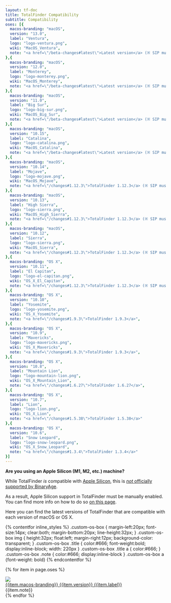 ```yaml
---
layout: tf-doc
title: TotalFinder Compatibility
subtitle: Compatibility
oses: [{
  macos-branding: "macOS",
  version: "13.0",
  label: "Ventura",
  logo: "logo-ventura.png",
  wiki: "MacOS_Ventura",
  note: "<a href=\"/beta-changes#latest\">Latest version</a> (※ SIP must <a href=\"/sip\" class=\"red\">remain weakened</a>, <a href=\"/apple-silicon\" class=\"red\">works with Apple Silicon</a>)",
},{
  macos-branding: "macOS",
  version: "12.0",
  label: "Monterey",
  logo: "logo-monterey.png",
  wiki: "MacOS_Monterey",
  note: "<a href=\"/beta-changes#latest\">Latest version</a> (※ SIP must <a href=\"/sip\" class=\"red\">remain weakened</a>, <a href=\"/apple-silicon\" class=\"red\">works with Apple Silicon</a>)",
},{
  macos-branding: "macOS",
  version: "11.0",
  label: "Big Sur",
  logo: "logo-big-sur.png",
  wiki: "MacOS_Big_Sur",
  note: "<a href=\"/beta-changes#latest\">Latest version</a> (※ SIP must <a href=\"/sip\" class=\"red\">remain weakened</a>, <a href=\"/apple-silicon\" class=\"red\">works with Apple Silicon</a>)",
},{
  macos-branding: "macOS",
  version: "10.15",
  label: "Catalina",
  logo: "logo-catalina.png",
  wiki: "MacOS_Catalina",
  note: "<a href=\"/beta-changes#latest\">Latest version</a> (※ SIP must <a href=\"/sip\" class=\"red\">remain weakened</a>)",
},{
  macos-branding: "macOS",
  version: "10.14",
  label: "Mojave",
  logo: "logo-mojave.png",
  wiki: "MacOS_Mojave",
  note: "<a href=\"/changes#1.12.3\">TotalFinder 1.12.3</a> (※ SIP must <a href=\"/sip\" class=\"red\">remain weakened</a>)",
},{
  macos-branding: "macOS",
  version: "10.13",
  label: "High Sierra",
  logo: "logo-sierra.png",
  wiki: "MacOS_High_Sierra",
  note: "<a href=\"/changes#1.12.3\">TotalFinder 1.12.3</a> (※ SIP must <a href=\"/sip-sierra\" class=\"red\">be temporarily disabled</a>)",
},{
  macos-branding: "macOS",
  version: "10.12",
  label: "Sierra",
  logo: "logo-sierra.png",
  wiki: "MacOS_Sierra",
  note: "<a href=\"/changes#1.12.3\">TotalFinder 1.12.3</a> (※ SIP must <a href=\"/sip-sierra\" class=\"red\">be temporarily disabled</a>)",
},{
  macos-branding: "OS X",
  version: "10.11",
  label: "El Capitan",
  logo: "logo-el-capitan.png",
  wiki: "OS_X_El_Capitan",
  note: "<a href=\"/changes#1.12.3\">TotalFinder 1.12.3</a> (※ SIP must <a href=\"/sip-sierra\" class=\"red\">be temporarily disabled</a>)",
},{
  macos-branding: "OS X",
  version: "10.10",
  label: "Yosemite",
  logo: "logo-yosemite.png",
  wiki: "OS_X_Yosemite",
  note: "<a href=\"/changes#1.9.3\">TotalFinder 1.9.3</a>",
},{
  macos-branding: "OS X",
  version: "10.9",
  label: "Mavericks",
  logo: "logo-mavericks.png",
  wiki: "OS_X_Mavericks",
  note: "<a href=\"/changes#1.9.3\">TotalFinder 1.9.3</a>",
},{
  macos-branding: "OS X",
  version: "10.8",
  label: "Mountain Lion",
  logo: "logo-mountain-lion.png",
  wiki: "OS_X_Mountain_Lion",
  note: "<a href=\"/changes#1.6.27\">TotalFinder 1.6.27</a>",
},{
  macos-branding: "OS X",
  version: "10.7",
  label: "Lion",
  logo: "logo-lion.png",
  wiki: "OS_X_Lion",
  note: "<a href=\"/changes#1.5.38\">TotalFinder 1.5.38</a>"
},{
  macos-branding: "OS X",
  version: "10.6",
  label: "Snow Leopard",
  logo: "logo-snow-leopard.png",
  wiki: "OS_X_Snow_Leopard",
  note: "<a href=\"/changes#1.3.4\">TotalFinder 1.3.4</a>"
}]
---
```


<p class="info-box compatibility">
  <b>Are you using an Apple Silicon (M1, M2, etc.) machine?</b><br>

  While TotalFinder <i>is</i> compatible with <a href="https://en.wikipedia.org/wiki/Apple_silicon">Apple Silicon</a>, this is <a href="https://blog.binaryage.com/totalfinder-totalspaces-future/"><i>not</i> officially supported by BinaryAge</a>.<br>

  As a result, Apple Silicon support in TotalFinder must be manually enabled. You can find more info on how to do so <a href="/apple-silicon">on this page</a>.
</p>

Here you can find the latest versions of TotalFinder that are compatible with each version of macOS or OS X.

{% contentfor inline_styles %}
.custom-os-box { margin-left:20px; font-size:14px; clear:both; margin-bottom:20px; line-height:32px; }
.custom-os-box img { height:32px; float:left; margin-right:12px; background-color: transparent; }
.custom-os-box .title { color:#666; font-weight:bold; display:inline-block; width: 220px }
.custom-os-box .title a { color:#666; }
.custom-os-box .note { color:#666; display:inline-block }
.custom-os-box a {font-weight: bold}
{% endcontentfor %}

{% for item in page.oses %}
<div class="custom-os-box">
  <img src="shared/img/os/{{item.logo}}">
  <div class="title"><a href="http://en.wikipedia.org/wiki/{{item.wiki}}">{{item.macos-branding}} {{item.version}} {{item.label}}</a></div><div class="note"> {{item.note}}</div>
</div>
{% endfor %}
